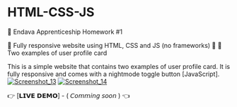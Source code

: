 # HTML-CSS-JS
📑 Endava Apprenticeship Homework #1

📌 Fully responsive website using HTML, CSS and JS (no frameworks) 📌
           🎯 Two examples of user profile card 

   This is a simple website that contains two examples of user profile card.
   It is fully responsive and comes with a nightmode toggle button [JavaScript].
   [![Screenshot_13](https://i.im.ge/2022/08/12/OQqik1.Screenshot-13.jpg)](https://im.ge/i/OQqik1)
   [![Screenshot_14](https://i.im.ge/2022/08/12/OQqYRy.Screenshot-14.jpg)](https://im.ge/i/OQqYRy)

👉 [𝗟𝗜𝗩𝗘 𝗗𝗘𝗠𝗢] - ( 𝘊𝘰𝘮𝘮𝘪𝘯𝘨 𝘴𝘰𝘰𝘯 ) 👈

